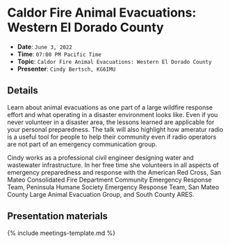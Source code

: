 # Caldor Fire Animal Evacuations: Western El Dorado County

* **Date**: `June 3, 2022`
* **Time**: `07:00 PM Pacific Time`
* **Topic**: `Caldor Fire Animal Evacuations: Western El Dorado County`
* **Presenter**: `Cindy Bertsch, KG6IMU`

## Details

Learn about animal evacuations as one part of a large wildfire response effort and what operating in a disaster environment looks like. Even if you never volunteer in a disaster area, the lessons learned are applicable for your personal preparedness. The talk will also highlight how ameratur radio is a useful tool for people to help their community even if radio operators are not part of an emergency communication group.

Cindy works as a professional civil engineer designing water and wastewater infrastructure. In her free time she volunteers in all aspects of emergency preparedness and response with the American Red Cross, San Mateo Consolidated Fire Department Community Emergency Response Team, Peninsula Humane Society Emergency Response Team, San Mateo County Large Animal Evacuation Group, and South County ARES.

## Presentation materials

{% include meetings-template.md %}

